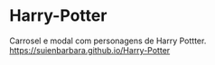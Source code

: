 # Harry-Potter
Carrosel e modal com personagens de Harry Pottter.
https://suienbarbara.github.io/Harry-Potter
